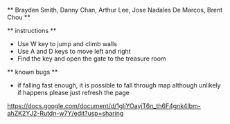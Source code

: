 ** Brayden Smith, Danny Chan, Arthur Lee, Jose Nadales De Marcos, Brent Chou **  
  
** instructions **  
- Use W key to jump and climb walls
- Use A and D keys to move left and right
- Find the key and open the gate to the treasure room

** known bugs **
- if falling fast enough, it is possible to fall through map although unlikely  
if happens please just refresh the page  
  

https://docs.google.com/document/d/1gliYOayjT6n_th6F4gnk4Ibm-ahZK2YJ2-Rutdn-w7Y/edit?usp=sharing 